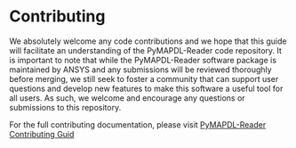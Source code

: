 # Contributing

We absolutely welcome any code contributions and we hope that this
guide will facilitate an understanding of the PyMAPDL-Reader code
repository. It is important to note that while the PyMAPDL-Reader software
package is maintained by ANSYS and any submissions will be reviewed
thoroughly before merging, we still seek to foster a community that can
support user questions and develop new features to make this software
a useful tool for all users.  As such, we welcome and encourage any
questions or submissions to this repository.

For the full contributing documentation, please visit [PyMAPDL-Reader
Contributing Guid](https:://readerdocs.pyansys.com/contributing.html)

